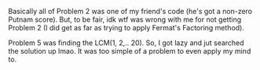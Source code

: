 Basically all of Problem 2 was one of my friend's code (he's got a non-zero Putnam score). But, to be fair, idk wtf was wrong with me for not getting Problem 2 (I did get as far as trying to apply Fermat's Factoring method).

Problem 5 was finding the LCM(1, 2,.. 20). So, I got lazy and jut searched the solution up lmao. It was too simple of a problem to even apply my mind to.
